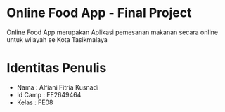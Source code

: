 # Online Food App - Final Project
 Online Food App merupakan Aplikasi pemesanan makanan secara online untuk wilayah se Kota Tasikmalaya

 # Identitas Penulis
 - Nama : Alfiani Fitria Kusnadi
 - Id Camp : FE2649464
 - Kelas : FE08